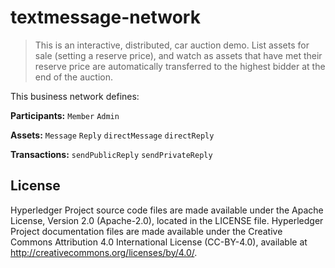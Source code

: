 # textmessage-network

> This is an interactive, distributed, car auction demo. List assets for sale (setting a reserve price), and watch as assets that have met their reserve price are automatically transferred to the highest bidder at the end of the auction.

This business network defines:

**Participants:**
`Member` `Admin`

**Assets:**
`Message` `Reply` `directMessage` `directReply`

**Transactions:**
`sendPublicReply` `sendPrivateReply`


## License <a name="license"></a>
Hyperledger Project source code files are made available under the Apache License, Version 2.0 (Apache-2.0), located in the LICENSE file. Hyperledger Project documentation files are made available under the Creative Commons Attribution 4.0 International License (CC-BY-4.0), available at http://creativecommons.org/licenses/by/4.0/.